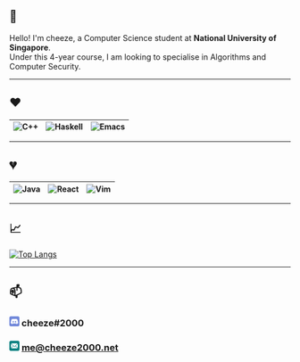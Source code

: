## 👋
Hello! I'm cheeze, a Computer Science student at **National University of Singapore**. \
Under this 4-year course, I am looking to specialise in Algorithms and Computer Security.

---

## ❤️
<img title="C++" width="72px" src="https://upload.wikimedia.org/wikipedia/commons/1/18/ISO_C%2B%2B_Logo.svg" /> | <img title="Haskell" width="72px" src="https://upload.wikimedia.org/wikipedia/commons/1/1c/Haskell-Logo.svg" /> | <img title="Emacs" width="72px" src="https://upload.wikimedia.org/wikipedia/commons/0/08/EmacsIcon.svg" />
-- | -- | --

---

## 💔
<img title="Java" width="72px" src="https://aleph.engineering/wp-content/uploads/2016/07/java-logo.svg" /> | <img title="React" width="72px" src="https://cdn.discordapp.com/attachments/437471715975757834/742031538593464390/200px-React-icon.svg.png" /> | <img title="Vim" width="72px" src="https://upload.wikimedia.org/wikipedia/commons/9/9f/Vimlogo.svg" />
-- | -- | --

---

## 📈
[![Top Langs](https://github-readme-stats.vercel.app/api/top-langs/?username=cheeze2000&layout=compact&hide=javascript)](https://github.com/anuraghazra/github-readme-stats)

---

## 📫
### <img width="18px" src="https://raw.githubusercontent.com/edent/SuperTinyIcons/master/images/svg/discord.svg" /> cheeze#2000
### <img width="18px" src="https://raw.githubusercontent.com/edent/SuperTinyIcons/master/images/svg/email.svg" /> me@cheeze2000.net
